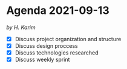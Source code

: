 # Agenda 2021-09-13
_by H. Karim_
 - [x] Discuss project organization and structure
 - [x] Discuss design proccess
 - [x] Discuss technologies researched
 - [x] Discuss weekly sprint
